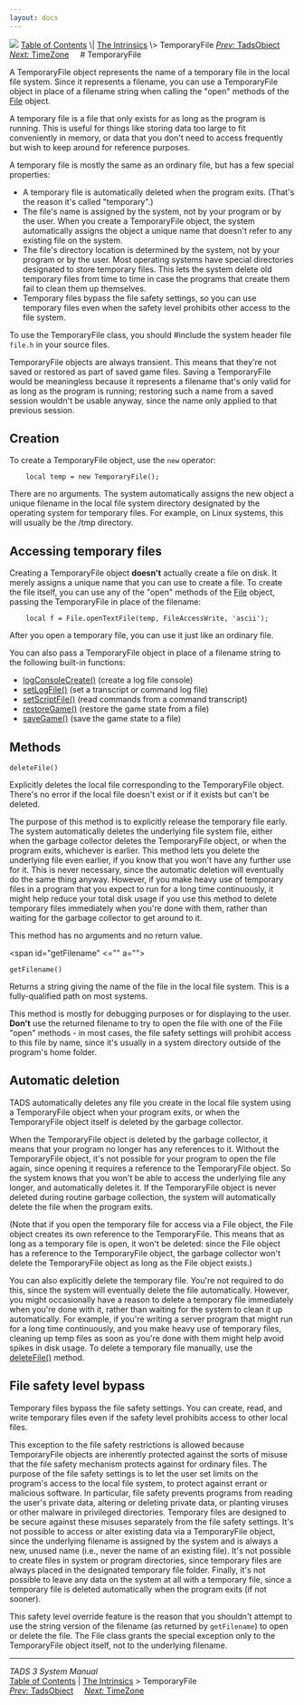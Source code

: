 ```yaml
---
layout: docs
---
```



<img src="topbar.jpg" data-border="0" />
<a href="toc.html" class="nav">Table of Contents</a> \|
<a href="builtins.html" class="nav">The Intrinsics</a> \> TemporaryFile  
<span class="navnp"><a href="tadsobj.html" class="nav"><em>Prev:</em> TadsObject</a>
    <a href="timezone.html" class="nav"><em>Next:</em> TimeZone</a>    
</span>
# TemporaryFile

A TemporaryFile object represents the name of a temporary file in the
local file system. Since it represents a filename, you can use a
TemporaryFile object in place of a filename string when calling the
"open" methods of the [File](file.html) object.

A temporary file is a file that only exists for as long as the program
is running. This is useful for things like storing data too large to fit
conveniently in memory, or data that you don't need to access frequently
but wish to keep around for reference purposes.

A temporary file is mostly the same as an ordinary file, but has a few
special properties:

- A temporary file is automatically deleted when the program exits.
  (That's the reason it's called "temporary".)
- The file's name is assigned by the system, not by your program or by
  the user. When you create a TemporaryFile object, the system
  automatically assigns the object a unique name that doesn't refer to
  any existing file on the system.
- The file's directory location is determined by the system, not by your
  program or by the user. Most operating systems have special
  directories designated to store temporary files. This lets the system
  delete old temporary files from time to time in case the programs that
  create them fail to clean them up themselves.
- Temporary files bypass the file safety settings, so you can use
  temporary files even when the safety level prohibits other access to
  the file system.

To use the TemporaryFile class, you should \#include the system header
file `file.h` in your source files.

TemporaryFile objects are always transient. This means that they're not
saved or restored as part of saved game files. Saving a TemporaryFile
would be meaningless because it represents a filename that's only valid
for as long as the program is running; restoring such a name from a
saved session wouldn't be usable anyway, since the name only applied to
that previous session.

## Creation

To create a TemporaryFile object, use the `new`
operator:

```
    local temp = new TemporaryFile();
```

There are no arguments. The system automatically assigns the new object
a unique filename in the local file system directory designated by the
operating system for temporary files. For example, on Linux systems,
this will usually be the /tmp directory.

## Accessing temporary files

Creating a TemporaryFile object **doesn't** actually create a file on
disk. It merely assigns a unique name that you can use to create a file.
To create the file itself, you can use any of the "open" methods of the
[File](file.html) object, passing the TemporaryFile in place of the
filename:

```
    local f = File.openTextFile(temp, FileAccessWrite, 'ascii');
```

After you open a temporary file, you can use it just like an ordinary
file.

You can also pass a TemporaryFile object in place of a filename string
to the following built-in functions:

- [logConsoleCreate()](tadsio.html#logConsoleCreate) (create a log file
  console)
- [setLogFile()](tadsio.html#setLogFile) (set a transcript or command log
  file)
- [setScriptFile()](tadsio.html#setScriptFile) (read commands from a
  command transcript)
- [restoreGame()](tadsgen.html#restoreGame) (restore the game state from
  a file)
- [saveGame()](tadsgen.html#saveGame) (save the game state to a file)

## Methods

<span id="deleteFile"></span>

`deleteFile()`



Explicitly deletes the local file corresponding to the TemporaryFile
object. There's no error if the local file doesn't exist or if it exists
but can't be deleted.

The purpose of this method is to explicitly release the temporary file
early. The system automatically deletes the underlying file system file,
either when the garbage collector deletes the TemporaryFile object, or
when the program exits, whichever is earlier. This method lets you
delete the underlying file even earlier, if you know that you won't have
any further use for it. This is never necessary, since the automatic
deletion will eventually do the same thing anyway. However, if you make
heavy use of temporary files in a program that you expect to run for a
long time continuously, it might help reduce your total disk usage if
you use this method to delete temporary files immediately when you're
done with them, rather than waiting for the garbage collector to get
around to it.

This method has no arguments and no return value.



<span id="getFilename" <="" a=""></span>

`getFilename()`



Returns a string giving the name of the file in the local file system.
This is a fully-qualified path on most systems.

This method is mostly for debugging purposes or for displaying to the
user. **Don't** use the returned filename to try to open the file with
one of the File "open" methods - in most cases, the file safety settings
will prohibit access to this file by name, since it's usually in a
system directory outside of the program's home folder.



## Automatic deletion

TADS automatically deletes any file you create in the local file system
using a TemporaryFile object when your program exits, or when the
TemporaryFile object itself is deleted by the garbage collector.

When the TemporaryFile object is deleted by the garbage collector, it
means that your program no longer has any references to it. Without the
TemporaryFile object, it's not possible for your program to open the
file again, since opening it requires a reference to the TemporaryFile
object. So the system knows that you won't be able to access the
underlying file any longer, and automatically deletes it. If the
TemporaryFile object is never deleted during routine garbage collection,
the system will automatically delete the file when the program exits.

(Note that if you open the temporary file for access via a File object,
the File object creates its own reference to the TemporaryFile. This
means that as long as a temporary file is open, it won't be deleted:
since the File object has a reference to the TemporaryFile object, the
garbage collector won't delete the TemporaryFile object as long as the
File object exists.)

You can also explicitly delete the temporary file. You're not required
to do this, since the system will eventually delete the file
automatically. However, you might occasionally have a reason to delete a
temporary file immediately when you're done with it, rather than waiting
for the system to clean it up automatically. For example, if you're
writing a server program that might run for a long time continuously,
and you make heavy use of temporary files, cleaning up temp files as
soon as you're done with them might help avoid spikes in disk usage. To
delete a temporary file manually, use the [deleteFile()](#deleteFile)
method.

## File safety level bypass

Temporary files bypass the file safety settings. You can create, read,
and write temporary files even if the safety level prohibits access to
other local files.

This exception to the file safety restrictions is allowed because
TemporaryFile objects are inherently protected against the sorts of
misuse that the file safety mechanism protects against for ordinary
files. The purpose of the file safety settings is to let the user set
limits on the program's access to the local file system, to protect
against errant or malicious software. In particular, file safety
prevents programs from reading the user's private data, altering or
deleting private data, or planting viruses or other malware in
privileged directories. Temporary files are designed to be secure
against these misuses separately from the file safety settings. It's not
possible to access or alter existing data via a TemporaryFile object,
since the underlying filename is assigned by the system and is always a
new, unused name (i.e., never the name of an existing file). It's not
possible to create files in system or program directories, since
temporary files are always placed in the designated temporary file
folder. Finally, it's not possible to leave any data on the system at
all with a temporary file, since a temporary file is deleted
automatically when the program exits (if not sooner).

This safety level override feature is the reason that you shouldn't
attempt to use the string version of the filename (as returned by
`getFilename`) to open or delete the file. The
File class grants the special exception only to the TemporaryFile object
itself, not to the underlying filename.



------------------------------------------------------------------------



*TADS 3 System Manual*  
<a href="toc.html" class="nav">Table of Contents</a> \|
<a href="builtins.html" class="nav">The Intrinsics</a> \> TemporaryFile  
<span class="navnp"><a href="tadsobj.html" class="nav"><em>Prev:</em> TadsObject</a>
    <a href="timezone.html" class="nav"><em>Next:</em> TimeZone</a>    
</span>


